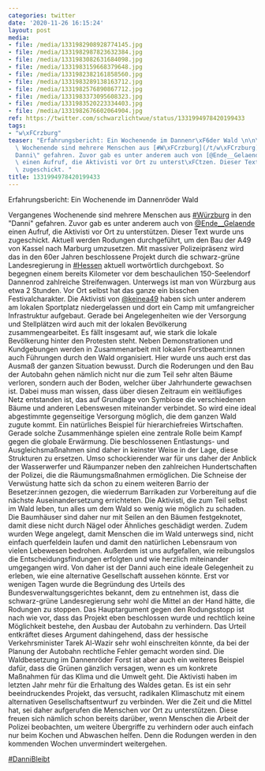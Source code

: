```yaml
---
categories: twitter
date: '2020-11-26 16:15:24'
layout: post
media:
- file: /media/1331982908928774145.jpg
- file: /media/1331982987823632384.jpg
- file: /media/1331983082631684098.jpg
- file: /media/1331983159668379648.jpg
- file: /media/1331982382161858560.jpg
- file: /media/1331983289138163712.jpg
- file: /media/1331982576890867712.jpg
- file: /media/1331983373095608323.jpg
- file: /media/1331983520223334403.jpg
- file: /media/1331982676602064904.jpg
ref: https://twitter.com/schwarzlichtwue/status/1331994978420199433
tags:
- "w\xFCrzburg"
teaser: "Erfahrungsbericht: Ein Wochenende im Dannenr\xF6der Wald \n\n\n\nVergangenes\
  \ Wochenende sind mehrere Menschen aus [#W\xFCrzburg](/t/w\xFCrzburg) in den \"\
  Danni\" gefahren. Zuvor gab es unter anderem auch von [@Ende__Gelaende](https://twitter.com/Ende__Gelaende)\
  \ einen Aufruf, die Aktivisti vor Ort zu unterst\xFCtzen. Dieser Text wurde uns\
  \ zugeschickt. "
title: 1331994978420199433
---
```

Erfahrungsbericht: Ein Wochenende im Dannenröder Wald 



Vergangenes Wochenende sind mehrere Menschen aus [#Würzburg](/t/würzburg) in den "Danni" gefahren. Zuvor gab es unter anderem auch von [@Ende__Gelaende](https://twitter.com/Ende__Gelaende) einen Aufruf, die Aktivisti vor Ort zu unterstützen. Dieser Text wurde uns zugeschickt. 
Aktuell werden Rodungen durchgeführt, um den Bau der A49 von Kassel nach Marburg umzusetzen. Mit massiver Polizeipräsenz wird das in den 60er Jahren beschlossene Projekt durch die schwarz-grüne Landesregierung in [#Hessen](/t/hessen) aktuell wortwörtlich durchgeboxt. 
So begegnen einem bereits Kilometer vor dem beschaulichen 150-Seelendorf Dannenrod zahlreiche Streifenwagen. Unterwegs ist man von Würzburg aus etwa 2 Stunden. Vor Ort selbst hat das ganze ein bisschen Festivalcharakter. 
Die Aktivisti von [@keinea49](https://twitter.com/keinea49) haben sich unter anderem am lokalen Sportplatz niedergelassen und dort ein Camp mit umfangreicher Infrastruktur aufgebaut. Gerade bei Angelegenheiten wie der Versorgung und Stellplätzen wird auch mit der lokalen Bevölkerung zusammengearbeitet. 
Es fällt insgesamt auf, wie stark die lokale Bevölkerung hinter den Protesten steht. Neben Demonstrationen und Kundgebungen werden in Zusammenarbeit mit lokalen Forstbeamt:innen auch Führungen durch den Wald organisiert. 
Hier wurde uns auch erst das Ausmaß der ganzen Situation bewusst. Durch die Roderungen und den Bau der Autobahn gehen nämlich nicht nur die zum Teil sehr alten Bäume verloren, sondern auch der Boden, welcher über Jahrhunderte gewachsen ist.
Dabei muss man wissen, dass über diesen Zeitraum ein weitläufiges Netz entstanden ist, das auf Grundlage von Symbiose die verschiedenen Bäume und anderen Lebenswesen miteinander verbindet.
So wird eine ideal abgestimmte gegenseitige Versorgung möglich, die dem ganzen Wald zugute kommt. Ein natürliches Beispiel für hierarchiefreies Wirtschaften.
Gerade solche Zusammenhänge spielen eine zentrale Rolle beim Kampf gegen die globale Erwärmung. Die beschlossenen Entlastungs- und Ausgleichsmaßnahmen sind daher in keinster Weise in der Lage, diese Strukturen zu ersetzen.
Umso schockierender war für uns daher der Anblick der Wasserwerfer und Räumpanzer neben den zahlreichen Hundertschaften der Polizei, die die Räumungsmaßnahmen ermöglichen.
Die Schneise der Verwüstung hatte sich da schon zu einem weiteren Barrio der Besetzer:innen gezogen, die wiederrum Barrikaden zur Vorbereitung auf die nächste Auseinandersetzung errichteten.
Die Aktivisti, die zum Teil selbst im Wald leben, tun alles um dem Wald so wenig wie möglich zu schaden. Die Baumhäuser sind daher nur mit Seilen an den Bäumen festgeknotet, damit diese nicht durch Nägel oder Ähnliches geschädigt werden.
Zudem wurden Wege angelegt, damit Menschen die im Wald unterwegs sind, nicht einfach querfeldein laufen und damit den natürlichen Lebensraum von vielen Lebewesen bedrohen.
Außerdem ist uns aufgefallen, wie reibungslos die Entscheidungsfindungen erfolgten und wie herzlich miteinander umgegangen wird. Von daher ist der Danni auch eine ideale Gelegenheit zu erleben, wie eine alternative Gesellschaft aussehen könnte.
Erst vor wenigen Tagen wurde die Begründung des Urteils des Bundesverwaltungsgerichtes bekannt, dem zu entnehmen ist, dass die schwarz-grüne Landesregierung sehr wohl die Mittel an der Hand hätte, die Rodungen zu stoppen.
Das Hauptargument gegen den Rodungsstopp ist nach wie vor, dass das Projekt eben beschlossen wurde und rechtlich keine Möglichkeit bestehe, den Ausbau der Autobahn zu verhindern.
Das Urteil entkräftet dieses Argument dahingehend, dass der hessische Verkehrsminister Tarek Al-Wazir sehr wohl einschreiten könnte, da bei der Planung der Autobahn rechtliche Fehler gemacht worden sind.
Die Waldbesetzung im Dannenröder Forst ist aber auch ein weiteres Beispiel dafür, dass die Grünen gänzlich versagen, wenn es um konkrete Maßnahmen für das Klima und die Umwelt geht. Die Aktivisti haben im letzten Jahr mehr für die Erhaltung des Waldes getan.
Es ist ein sehr beeindruckendes Projekt, das versucht, radikalen Klimaschutz mit einem alternativen Gesellschaftsentwurf zu verbinden. Wer die Zeit und die Mittel hat, sei daher aufgerufen die Menschen vor Ort zu unterstützen.
Diese freuen sich nämlich schon bereits darüber, wenn Menschen die Arbeit der Polizei beobachten, um weitere Übergriffe zu verhindern oder auch einfach nur beim Kochen und Abwaschen helfen. Denn die Rodungen werden in den kommenden Wochen unvermindert weitergehen.

[#DanniBleibt](/t/dannibleibt)